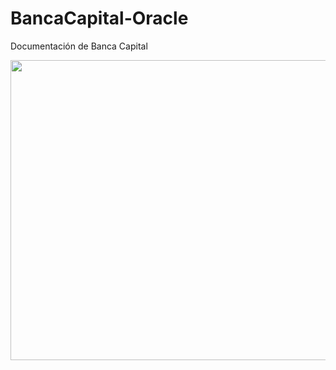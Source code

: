 # BancaCapital-Oracle
Documentación de Banca Capital

<img align="center" src="https://github.com/CesarM4rtinez/BancaCapital-Oracle/blob/main/UML%20Banca-Capital-Oracle.png?raw=true" width="1920" height="480" />
